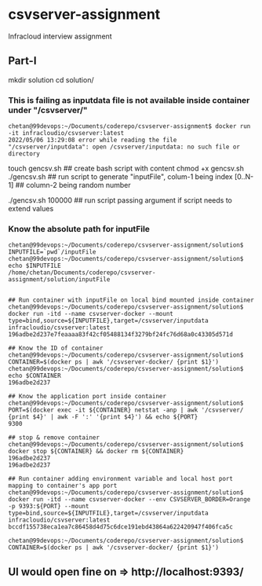 # csvserver-assignment
Infracloud interview assignment

## Part-I
mkdir solution
cd solution/

### This is failing as inputdata file is not available inside container under "/csvserver/"
```
chetan@99devops:~/Documents/coderepo/csvserver-assignment$ docker run -it infracloudio/csvserver:latest
2022/05/06 13:29:08 error while reading the file "/csvserver/inputdata": open /csvserver/inputdata: no such file or directory
```

touch gencsv.sh ## create bash script with content
chmod +x gencsv.sh
./gencsv.sh	## run script to generate "inputFile", colum-1 being index [0..N-1]
		## column-2 being random number

./gencsv.sh 100000	## run script passing argument if script needs to extend values

### Know the absolute path for inputFile
```
chetan@99devops:~/Documents/coderepo/csvserver-assignment/solution$ INPUTFILE=`pwd`/inputFile
chetan@99devops:~/Documents/coderepo/csvserver-assignment/solution$ echo $INPUTFILE
/home/chetan/Documents/coderepo/csvserver-assignment/solution/inputFile


## Run container with inputFile on local bind mounted inside container
chetan@99devops:~/Documents/coderepo/csvserver-assignment/solution$ docker run -itd --name csvserver-docker --mount type=bind,source=${INPUTFILE},target=/csvserver/inputdata infracloudio/csvserver:latest
196adbe2d237e7feaaaa83f42cf05488134f3279bf24fc76d68a0c43305d571d

## Know the ID of container
chetan@99devops:~/Documents/coderepo/csvserver-assignment/solution$ CONTAINER=$(docker ps | awk '/csvserver-docker/ {print $1}')
chetan@99devops:~/Documents/coderepo/csvserver-assignment/solution$ echo $CONTAINER
196adbe2d237

## Know the application port inside container
chetan@99devops:~/Documents/coderepo/csvserver-assignment/solution$ PORT=$(docker exec -it ${CONTAINER} netstat -anp | awk '/csvserver/ {print $4}' | awk -F ':' '{print $4}') && echo ${PORT}
9300

## stop & remove container
chetan@99devops:~/Documents/coderepo/csvserver-assignment/solution$ docker stop ${CONTAINER} && docker rm ${CONTAINER}
196adbe2d237
196adbe2d237

## Run container adding environment variable and local host port mapping to container's app port
chetan@99devops:~/Documents/coderepo/csvserver-assignment/solution$ docker run -itd --name csvserver-docker --env CSVSERVER_BORDER=Orange -p 9393:${PORT} --mount type=bind,source=${INPUTFILE},target=/csvserver/inputdata infracloudio/csvserver:latest
bccdf155738eca1ea7c86458d4d75c6dce191ebd43864a622420947f406fca5c

chetan@99devops:~/Documents/coderepo/csvserver-assignment/solution$ CONTAINER=$(docker ps | awk '/csvserver-docker/ {print $1}')
```

## UI would open fine on => http://localhost:9393/


